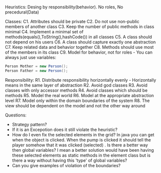 Heuristics:
Desing by responsibility(behavior). No roles, No precedural(Data)

Classes:
C1. Attributes should be private
C2. Do not use non-public members of another class
C3. Keep the number of public methods in class minimal
C4. Implement a minimal set of methods(equals(),ToString(),hashCode()) in all classes
C5. A class should not depend on his users
C6. A class should capture exactly one abstraction  
C7. Keep related data and behavior together
C8. Methods should use most of the members in its class
C9. Model for behavior, not for roles
	- You can always just use variables:
```java
Person Mother = new Person();
Person Father = new Person();
```

Responsibility:
R1. Distribute responsibility horizontally evenly
	- Horizontally means in the same layer of abstraction
R2. Avoid god classes
R3. Avoid classes with only accessor methods
R4. Avoid classes which should be methods
R5. Model the real world
R6. Model at the appropriate abstraction level
R7. Model only within the domain boundaries of the system
R8. The view should be dependent on the model and not the other way around


Questions:
- Strategy pattern?
- If it is an Excepotion does it still violate the heuristic?
- How do I even fix the selected elements in the grid? In java you can get when the object is
clicked. When the pump is clicked it should tell the player somehow that it was clicked
(selected) . Is there a better way then global variables? I mean a better solution would have
been having these selected elements as static methods in the element class but is there a
way without having this 'type' of global variables?
- Can you give examples of violation of the boundaries?
